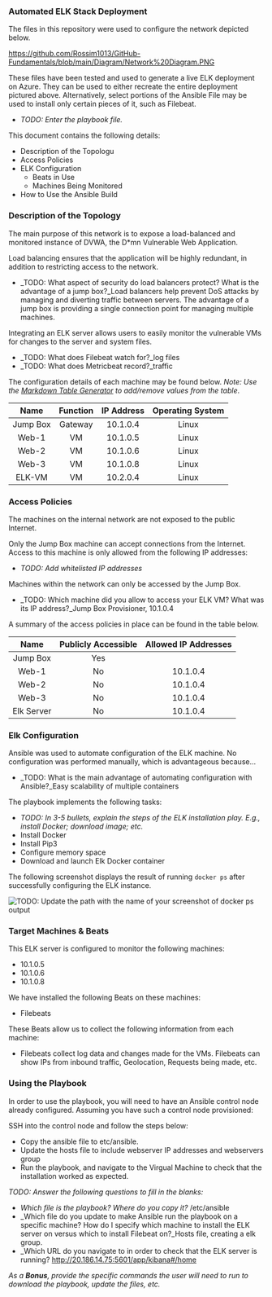 ### Automated ELK Stack Deployment

The files in this repository were used to configure the network depicted below.

https://github.com/Rossim1013/GitHub-Fundamentals/blob/main/Diagram/Network%20Diagram.PNG

These files have been tested and used to generate a live ELK deployment on Azure. They can be used to either recreate the entire deployment pictured above. Alternatively, select portions of the Ansible File may be used to install only certain pieces of it, such as Filebeat.

  - _TODO: Enter the playbook file._

This document contains the following details:
- Description of the Topologu
- Access Policies
- ELK Configuration
  - Beats in Use
  - Machines Being Monitored
- How to Use the Ansible Build


### Description of the Topology

The main purpose of this network is to expose a load-balanced and monitored instance of DVWA, the D*mn Vulnerable Web Application.

Load balancing ensures that the application will be highly redundant, in addition to restricting access to the network.
- _TODO: What aspect of security do load balancers protect? What is the advantage of a jump box?_Load balancers help prevent DoS attacks by managing and diverting traffic between servers.  The advantage of a jump box is providing a single connection point for managing multiple machines.

Integrating an ELK server allows users to easily monitor the vulnerable VMs for changes to the server and system files.
- _TODO: What does Filebeat watch for?_log files
- _TODO: What does Metricbeat record?_traffic 

The configuration details of each machine may be found below.
_Note: Use the [Markdown Table Generator](http://www.tablesgenerator.com/markdown_tables) to add/remove values from the table_.

|   Name   | Function | IP Address | Operating System |
|:--------:|:--------:|:----------:|:----------------:|
| Jump Box | Gateway  | 10.1.0.4   | Linux            |
| Web-1    | VM       | 10.1.0.5   | Linux            |
| Web-2    | VM       | 10.1.0.6   | Linux            |
| Web-3    | VM       | 10.1.0.8   | Linux            |
| ELK-VM   | VM       | 10.2.0.4   | Linux            |

### Access Policies

The machines on the internal network are not exposed to the public Internet. 

Only the Jump Box machine can accept connections from the Internet. Access to this machine is only allowed from the following IP addresses:
- _TODO: Add whitelisted IP addresses_

Machines within the network can only be accessed by the Jump Box.
- _TODO: Which machine did you allow to access your ELK VM? What was its IP address?_Jump Box Provisioner, 10.1.0.4

A summary of the access policies in place can be found in the table below.

|    Name    | Publicly Accessible | Allowed IP Addresses |
|:----------:|:-------------------:|:--------------------:|
| Jump Box   | Yes                 |                      |
| Web-1      | No                  | 10.1.0.4             |
| Web-2      | No                  | 10.1.0.4             |
| Web-3      | No                  | 10.1.0.4             |
| Elk Server | No                  | 10.1.0.4             |

### Elk Configuration

Ansible was used to automate configuration of the ELK machine. No configuration was performed manually, which is advantageous because...
- _TODO: What is the main advantage of automating configuration with Ansible?_Easy scalability of multiple containers 

The playbook implements the following tasks:
- _TODO: In 3-5 bullets, explain the steps of the ELK installation play. E.g., install Docker; download image; etc._
- Install Docker
- Install Pip3
- Configure memory space
- Download and launch Elk Docker container

The following screenshot displays the result of running `docker ps` after successfully configuring the ELK instance.

![TODO: Update the path with the name of your screenshot of docker ps output](Images/docker_ps_output.png)

### Target Machines & Beats
This ELK server is configured to monitor the following machines:
- 10.1.0.5
- 10.1.0.6
- 10.1.0.8

We have installed the following Beats on these machines:
- Filebeats

These Beats allow us to collect the following information from each machine:
- Filebeats collect log data and changes made for the VMs. Filebeats can show IPs from inbound traffic, Geolocation, Requests being made, etc.

### Using the Playbook
In order to use the playbook, you will need to have an Ansible control node already configured. Assuming you have such a control node provisioned: 

SSH into the control node and follow the steps below:
- Copy the ansible file to etc/ansible.
- Update the hosts file to include webserver IP addresses and webservers group
- Run the playbook, and navigate to the Virgual Machine to check that the installation worked as expected.

_TODO: Answer the following questions to fill in the blanks:_
- _Which file is the playbook? Where do you copy it?_ /etc/ansible
- _Which file do you update to make Ansible run the playbook on a specific machine? How do I specify which machine to install the ELK server on versus which to install Filebeat on?_Hosts file, creating a elk group. 
- _Which URL do you navigate to in order to check that the ELK server is running? http://20.186.14.75:5601/app/kibana#/home

_As a **Bonus**, provide the specific commands the user will need to run to download the playbook, update the files, etc._
